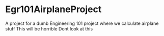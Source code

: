 # Egr101AirplaneProject

A project for a dumb Engineering 101 project where we calculate airplane stuff
This will be horrible
Dont look at this

